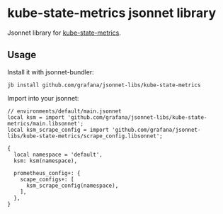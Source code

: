 # kube-state-metrics jsonnet library

Jsonnet library for [kube-state-metrics](https://github.com/kubernetes/kube-state-metrics).

## Usage

Install it with jsonnet-bundler:

```console
jb install github.com/grafana/jsonnet-libs/kube-state-metrics
```

Import into your jsonnet:

```jsonnet
// environments/default/main.jsonnet
local ksm = import 'github.com/grafana/jsonnet-libs/kube-state-metrics/main.libsonnet';
local ksm_scrape_config = import 'github.com/grafana/jsonnet-libs/kube-state-metrics/scrape_config.libsonnet';

{
  local namespace = 'default',
  ksm: ksm(namespace),

  prometheus_config+: {
    scape_configs+: [
      ksm_scrape_config(namespace),
    ],
  },
}
```

